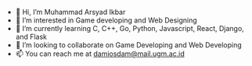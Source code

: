 - 👋 Hi, I’m Muhammad Arsyad Ikbar
- 👀 I’m interested in Game developing and Web Designing
- 🌱 I’m currently learning C, C++, Go, Python, Javascript, React, Django, and Flask
- 💞️ I’m looking to collaborate on Game Developing and Web Developing
- 📫 You can reach me at damiosdam@mail.ugm.ac.id

<!---
damiosdam/damiosdam is a ✨ special ✨ repository because its `README.md` (this file) appears on your GitHub profile.
You can click the Preview link to take a look at your changes.
--->
